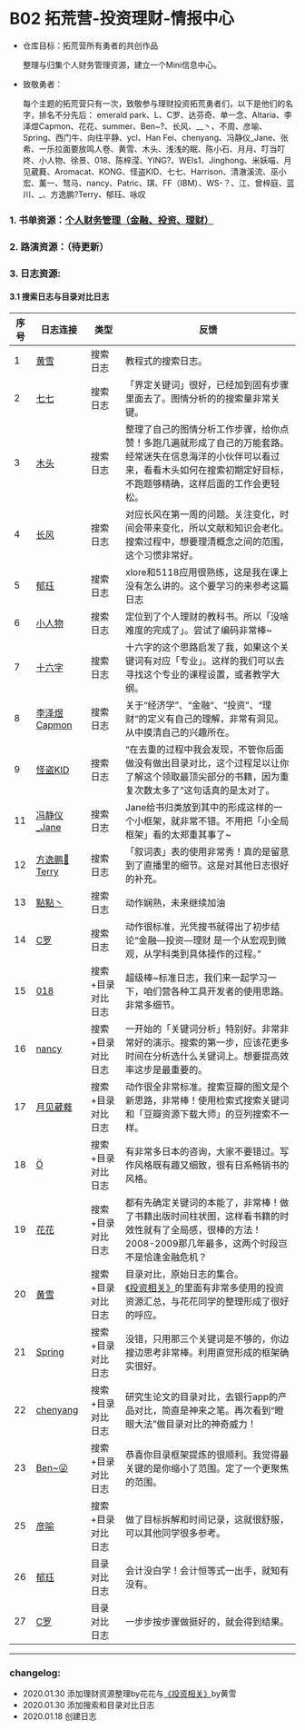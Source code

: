 # B02 拓荒营-投资理财-情报中心
- 仓库目标：拓荒营所有勇者的共创作品

  整理与归集个人财务管理资源，建立一个Mini信息中心。

- 致敬勇者：

  每个主题的拓荒营只有一次，致敬参与理财投资拓荒勇者们，以下是他们的名字，排名不分先后：
  emerald park、L、C罗、达芬奇、单一念、Altaria、李泽煜Capmon、花花、summer、Ben~?、长风、__丶、不周、彦喻、Spring、西门牛、向往平静、ycl、Han Fei、chenyang、冯静仪_Jane、张希、一乐拉面要放鸣人卷、黄雪、木头、浅浅的眠、陈小石、月月、叮当叮咚、小人物、徐景、018、陈梓滢、YING?、WEIs1、Jinghong、米妖喵、月见葳蕤、Aromacat、KONG、怪盗KID、七七、Harrison、清澈溪流、巫小宏、薰一、驽马、nancy、Patric、琪、FF（IBM）、WS-？、江、曾梓庭、蓝川、_、方逸鹏?Terry、郁珏、咏叹

### 1. 书单资源：**[个人财务管理（金融、投资、理财）](https://www.douban.com/doulist/134957534/)**
### 2. 路演资源：（待更新）
### 3. 日志资源:   

#### 3.1 搜索日志与目录对比日志

| 序号 | 日志连接                                                     | 类型              | 反馈                                                         |
| ---- | ------------------------------------------------------------ | ----------------- | ------------------------------------------------------------ |
| 1    | [黄雪](https://www.yuque.com/docs/share/ccd1cb9e-6418-4ea1-b1a1-366eaead0042?) | 搜索日志          | 教程式的搜索日志。                                           |
| 2    | [七七](https://shimo.im/docs/KHqThXRWtkGdCGxG)               | 搜索日志          | 「界定关键词」很好，已经加到固有步骤里面去了。图情分析的的搜索量非常关键。 |
| 3    | [木头](https://docs.qq.com/doc/DU0VyaXd0alR6TGpH)            | 搜索日志          | 整理了自己的图情分析工作步骤，给你点赞！多跑几遍就形成了自己的万能套路。经常迷失在信息海洋的小伙伴可以看过来，看看木头如何在搜索初期定好目标，不跑题够精确，这样后面的工作会更轻松。 |
| 4    | [长风](http://note.youdao.com/noteshare?id=cfd481c47c91be37cee630b716a87516&sub=CF7224E249284887A97847EF1FD24181) | 搜索日志          | 对应长风在第一周的问题。关注变化，时间会带来变化，所以文献和知识会老化。     搜索过程中，想要理清概念之间的范围，这个习惯非常好。 |
| 5    | [郁珏](https://shimo.im/docs/RkxP66GKtrR8KwXR/)              | 搜索日志          | xlore和5118应用很熟练，这是我在课上没有怎么讲的。这个要学习的来参考这篇日志 |
| 6    | [小人物](https://shimo.im/docs/xrgvJTcykjWvwJ9x/)            | 搜索日志          | 定位到了个人理财的教科书。所以「没啥难度的完成了」。尝试了编码非常棒~ |
| 7    | [十六字](https://docs.qq.com/doc/DQ2tVdmRVZW5JZE5o)          | 搜索日志          | 十六字的这个思路启发了我，如果这个关键词有对应「专业」。这样的我们可以去寻找这个专业的课程设置，或者教学大纲。 |
| 8    | [李泽煜Capmon](https://docs.qq.com/doc/DWFVid2NhYllRd1Nu)    | 搜索日志          | 关于“经济学”、“金融“、“投资”、“理财“的定义有自己的理解，非常有洞见。从中摸清自己的兴趣所在。 |
| 9    | [怪盗KID](https://shimo.im/docs/TTQxxtG3YwKqY8ct/)           | 搜索日志          | “在去重的过程中我会发现，不管你后面做没有做出目录对比，这个过程足以让你了解这个领取最顶尖部分的书籍，因为重复次数太多了”这句话真的是太对了。 |
| 11   | [冯静仪_Jane](https://shimo.im/docs/ch3yXtv89xQDrrwx/)       | 搜索日志          | Jane给书归类放到其中的形成这样的一个小框架，就非常不错。不用把「小全局框架」看的太郑重其事了~ |
| 12   | [方逸鹏🍃Terry](https://docs.qq.com/doc/DZGJZZlJxbWNiU1JZ)    | 搜索日志          | 「叙词表」表的使用非常秀！真的是留意到了直播里的细节。这是对其他日志很好的补充。 |
| 13   | [點點丶](https://shimo.im/docs/dJtPkWdjcQH3p6Wh/read)        | 搜索日志          | 动作娴熟，未来继续加油                                       |
| 14   | [C罗](https://shimo.im/docs/cgTD3h9Wgq6yCPGp/)               | 搜索日志          | 动作很标准，光凭搜书就得出了初步结论“金融—投资—理财  是一个从宏观到微观，从学科类到具体操作的过程。” |
| 15   | [018](https://docs.qq.com/doc/DTmNYdFRNdHJ4dUdu)             | 搜索+目录对比日志 | 超级棒~标准日志，我们来一起学习一下，咱们营各种工具开发者的使用思路。非常多细节。 |
| 16   | [nancy](https://docs.google.com/document/d/14EwtQAmppDq10CDTvSkgEdU8t7TO-6i5a3c--gN0gMs/edit?usp=sharing) | 搜索+目录对比日志 | 一开始的「关键词分析」特别好。非常非常好的演示。搜索的第一步，应该花更多时间在分析选什么关键词上。想要提高效率这步是最重要的。 |
| 17   | [月见葳蕤](https://shimo.im/docs/xkCtgtXW8hgQrqWJ/read)      | 搜索+目录对比日志 | 动作很全非常标准。搜索豆瓣的图文是个新思路，非常棒！使用检索式搜索关键词和「豆瓣资源下载大师」的豆列搜索不一样。 |
| 18   | [Ö](https://docs.qq.com/doc/DWnNQSWdid0NzaVFk)               | 搜索+目录对比日志 | 有非常多日本的咨询，大家不要错过。写作风格既有趣又细致，很有日系畅销书的风格。 |
| 19   | [花花](https://shimo.im/docs/f6Og997MKPwQ6Ll5)               | 搜索+目录对比日志 | 都有先确定关键词的本能了，非常棒！做了书籍出版时间柱状图，这样看书籍的时效性就有了全局感，很棒的方法！2008-2009那几年最多，这两个时段岂不是恰逢金融危机？ |
| 20   | [黄雪](https://www.yuque.com/docs/share/7246a9ec-a407-49be-ab65-a5217dd88492?) | 搜索+目录对比日志 | 目录对比，原始日志的集合。[《投资相关》](https://www.yuque.com/docs/share/a9917641-756b-4ad0-8587-17e4069416cb?#bTno)的里面有非常多使用的投资资源汇总，与花花同学的整理形成了很好的呼应。 |
| 21   | [Spring](https://shimo.im/docs/H39Gh6K6xwvKwDCP/read)        | 搜索+目录对比日志 | 没错，只用那三个关键词是不够的，你边搜边思考非常棒。利用直觉形成的框架确实很好。 |
| 22   | [chenyang](https://docs.qq.com/doc/DS1ZYZWhBWnhwbkNT)        | 搜索+目录对比日志 | 研究生论文的目录对比，去银行app的产品对比，简直是神来之笔。再次看到“瞪眼大法”做目录对比的神奇威力！ |
| 23   | [Ben~😜](https://docs.qq.com/doc/DSkl6aEp2Y0RkR3Vt)           | 搜索+目录对比日志 | 恭喜你目录框架提炼的很顺利。我觉得最关键的是你缩小了范围。定了一个更聚焦的范围。 |
| 25   | [彦喻](https://shimo.im/docs/QXK3xrT8w3qPGPXY/)              | 搜索+目录对比日志 | 做了目标拆解和时间记录，这就很舒服，可以其他同学很多参考。   |
| 26   | [郁珏](https://shimo.im/docs/WC3GjdxkjpW6gcvt/)              | 目录对比日志      | 会计没白学！会计恒等式一出手，就知有没有。                   |
| 27   | [C罗](https://shimo.im/docs/grTgcdQ9yvJ8wRXx/)               | 目录对比日志      | 一步步按步骤做挺好的，就会得到结果。                         |








---

### changelog:

- 2020.01.30 添加理财资源整理by花花与[《投资相关》](https://www.yuque.com/docs/share/a9917641-756b-4ad0-8587-17e4069416cb?#bTno)by黄雪
- 2020.01.30 添加搜索和目录对比日志
- 2020.01.18 创建日志

